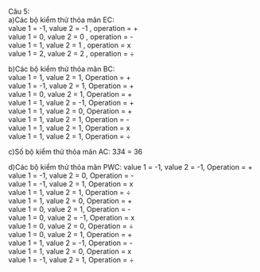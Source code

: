 Câu 5:  
a)Các bộ kiểm thử thỏa mãn EC:  
value 1 = -1, value 2 = -1 , operation = +   
value 1 = 0, value 2 = 0 , operation = -  
value 1 = 1, value 2 = 1 , operation = x  
value 1 = 2, value 2 = 2 , operation = ÷

b)Các bộ kiểm thử thỏa mãn BC:  
value 1 = 1, value 2 = 1, Operation = +  
value 1 = -1, value 2 = 1, Operation = +  
value 1 = 0, value 2 = 1, Operation = +  
value 1 = 1, value 2 = -1, Operation = +  
value 1 = 1, value 2 = 0, Operation = +  
value 1 = 1, value 2 = 1, Operation = -  
value 1 = 1, value 2 = 1, Operation = x  
value 1 = 1, value 2 = 1, Operation = ÷  

c)Số bộ kiểm thử thỏa mãn AC: 3*3*4 = 36  

d)Các bộ kiểm thử thỏa mãn PWC:
value 1 = -1, value 2 = -1, Operation = +  
value 1 = -1, value 2 = 0, Operation = -  
value 1 = -1, value 2 = 1, Operation = x  
value 1 = 1, value 2 = 1, Operation = ÷  
value 1 = 1, value 2 = 0, Operation = +  
value 1 = 0, value 2 = 1, Operation = -  
value 1 = 0, value 2 = -1, Operation = x  
value 1 = 0, value 2 = 0, Operation = ÷  
value 1 = 0, value 2 = 1, Operation = +  
value 1 = 1, value 2 = -1, Operation = -  
value 1 = 1, value 2 = 0, Operation = x  
value 1 = -1, value 2 = 1, Operation = ÷  
